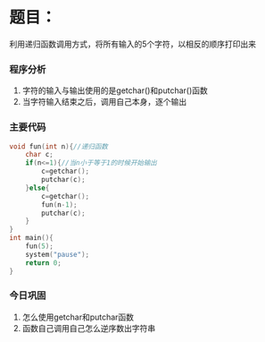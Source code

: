 # 题目：

利用递归函数调用方式，将所有输入的5个字符，以相反的顺序打印出来



### 程序分析

1. 字符的输入与输出使用的是getchar()和putchar()函数
2. 当字符输入结束之后，调用自己本身，逐个输出



### 主要代码

```c
void fun(int n){//递归函数
    char c;
    if(n<=1){//当n小于等于1的时候开始输出
        c=getchar();
        putchar(c);
    }else{
        c=getchar();
        fun(n-1);
        putchar(c);
    }
}
int main(){
    fun(5);
    system("pause");
    return 0;
}
```



### 今日巩固

1. 怎么使用getchar和putchar函数
2. 函数自己调用自己怎么逆序数出字符串